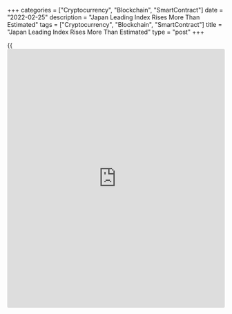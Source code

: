 +++
categories = ["Cryptocurrency", "Blockchain", "SmartContract"]
date = "2022-02-25"
description = "Japan Leading Index Rises More Than Estimated"
tags = ["Cryptocurrency", "Blockchain", "SmartContract"]
title = "Japan Leading Index Rises More Than Estimated"
type = "post"
+++

{{<iframe id="large-banner" src="https://www.bounty.group/#slide=20.0" width="100%" height="600" scrolling="no" style="border: 0px solid rgb(216, 221, 230); border-radius: 3px;">}}

Japan's leading index rose more than initially estimated in December,
data from the Cabinet Office showed on Friday.

The leading index, which measures the future economic activity, rose to
104.8 in December from 103.9 in the previous month. In the initial
estimate, the reading was 104.3.

The coincident index that measures the current economic situation,
declined to 92.7 in December from 92.8 in the previous month. According
to the initial estimate, the reading was 92.6.

The lagging index rose to 94.1 in December from 93.4 in November. The
initial reading was 94.2.

For comments and feedback [contact](https://www.playgroundfx.com/contact/): editorial@rtt[news](https://www.letsplayfx.com/blog/forex-news-website/).com

[Economic News][1]

 **What parts of the world are seeing the best (and worst) economic
performances lately? Click[here][2] to check out our [Econ Scorecard][2]
and find out! See up-to-the-moment [ranking](https://www.playgroundfx.com/blog/crypto-exchange-ranking/)s for the best and worst
performers in [GDP][2], [unemployment rate][3], [inflation][4] and much
more.**

   1. www.rtt[news](https://www.letsplayfx.com/blog/forex-news-website/).com/Content/EconomicNews.aspx
   2. www.rtt[news](https://www.letsplayfx.com/blog/forex-news-website/).com/economic-scorecard/world-rank/GDP/highest-performance.aspx
   3. www.rtt[news](https://www.letsplayfx.com/blog/forex-news-website/).com/economic-scorecard/world-rank/unemployment-rate/lowest-performance.aspx
   4. www.rtt[news](https://www.letsplayfx.com/blog/forex-news-website/).com/economic-scorecard/world-rank/CPI/highest-performance.aspx